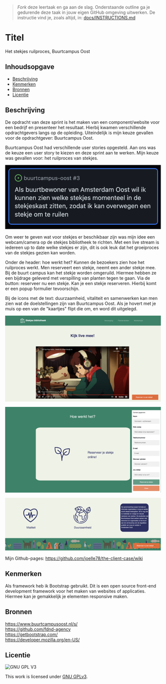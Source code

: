 > _Fork_ deze leertaak en ga aan de slag. Onderstaande outline ga je gedurende deze taak in jouw eigen GitHub omgeving uitwerken. De instructie vind je, zoals altijd, in: [docs/INSTRUCTIONS.md](docs/INSTRUCTIONS.md)

# Titel
Het stekjes ruilproces, Buurtcampus Oost

## Inhoudsopgave

  * [Beschrijving](#beschrijving)
  * [Kenmerken](#kenmerken)
  * [Bronnen](#bronnen)
  * [Licentie](#licentie)

## Beschrijving
<!-- In de Beschrijving staat hoe je project er uit ziet, hoe het werkt en wat je er mee kan. -->
De opdracht van deze sprint is het maken van een component/website voor een bedrijf en presenteer het resultaat. Hierbij kwamen verschillende opdrachtgevers langs op de opleiding. Uiteindelijk is mijn keuze gevallen voor de opdrachtgever: Buurtcampus Oost.

Buurtcampus Oost had verschillende user stories opgesteld. Aan ons was de keuze een user story te kiezen en deze sprint aan te werken. Mijn keuze was gevallen voor: het ruilproces van stekjes.

![alt text](assets/userstory.png)

Om weer te geven wat voor stekjes er beschikbaar zijn was mijn idee een webcam/camera op de stekjes bibliotheek te richten. Met een live stream is iedereen
up to date welke stekjes er zijn, dit is ook leuk dat het groeiproces van de stekjes gezien kan worden.

Onder de header: hoe werkt het? Kunnen de bezoekers zien hoe het ruilproces werkt. Men reserveert een stekje, neemt een ander stekje mee. Bij de buurt campus
kan het stekje worden omgeruild. Hiermee hebben ze een bijdrage geleverd met verspilling van planten tegen te gaan. Via de button: reserveer nu een stekje. Kan je een stekje reserveren. Hierbij komt er een popup formulier tevoorschijn.

Bij de icons met de text: duurzaamheid, vitaliteit en samenwerken kan men zien wat de doelstellingen zijn van Buurtcampus Oost. Als je hovert met je muis
op een van de "kaartjes" flipt die om, en word dit uitgelegd.

<!-- Voeg een mooie poster visual toe 📸 -->
![alt text](assets/s1.png)

![alt text](assets/s2.png)

![alt text](assets/s3.png)

<!-- Voeg een link toe naar Github Pages 🌐-->
Mijn Github-pages:
https://github.com/joelle78/the-client-case/wiki

## Kenmerken
<!-- Bij Kenmerken staat welke technieken zijn gebruikt en hoe. Wat is de HTML structuur? Wat zijn de belangrijkste dingen in CSS? Wat is er met Javascript gedaan en hoe? Misschien heb je een framework of library gebruikt? -->
Als framework heb ik Bootstrap gebruikt. Dit is een open source front-end development framework voor het maken van websites of applicaties. Hiermee kan je gemakkelijk je elementen responsive maken.

## Bronnen
https://www.buurtcampusoost.nl/s/ <br>
https://github.com/fdnd-agency <br>
https://getbootstrap.com/ <br>
https://developer.mozilla.org/en-US/

## Licentie

![GNU GPL V3](https://www.gnu.org/graphics/gplv3-127x51.png)

This work is licensed under [GNU GPLv3](./LICENSE).

